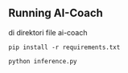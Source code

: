 ## Running AI-Coach

di direktori file ai-coach

`pip install -r requirements.txt`

`python inference.py`
